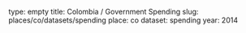 type: empty
title: Colombia / Government Spending
slug: places/co/datasets/spending
place: co
dataset: spending
year: 2014
